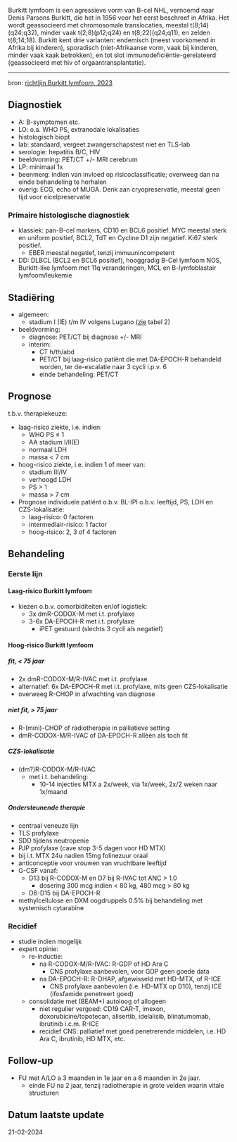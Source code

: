 Burkitt lymfoom is een agressieve vorm van B-cel NHL, vernoemd naar Denis Parsons Burkitt, die het in 1956 voor het eerst beschreef in Afrika. Het wordt geassocieerd met chromosomale translocaties, meestal t(8;14)(q24;q32), minder vaak t(2;8)(p12;q24) en t(8;22)(q24;q11), en zelden t(8;14;18). Burkitt kent drie varianten: endemisch (meest voorkomend in Afrika bij kinderen), sporadisch (niet-Afrikaanse vorm, vaak bij kinderen, minder vaak kaak betrokken), en tot slot immunodeficiëntie-gerelateerd (geassocieerd met hiv of orgaantransplantatie).
___
bron: [richtlijn Burkitt lymfoom, 2023](https://publicatie.hematologienederland.nl/richtlijnen/burkitt-lymfoom-richtlijn-2022/)
## Diagnostiek
- A: B-symptomen etc.
- LO: o.a. WHO PS, extranodale lokalisaties
- histologisch biopt
- lab: standaard, vergeet zwangerschapstest niet en TLS-lab
- serologie: hepatitis B/C, HIV
- beeldvorming: PET/CT +/- MRI cerebrum
- LP: minimaal 1x
- beenmerg: indien van invloed op risicoclassificatie; overweeg dan na einde behandeling te herhalen
- overig: ECG, echo of MUGA. Denk aan cryopreservatie, meestal geen tijd voor eicelpreservatie
### Primaire histologische diagnostiek
- klassiek: pan-B-cel markers, CD10 en BCL6 positief. MYC meestal sterk en uniform positief, BCL2, TdT en Cycline D1 zijn negatief. Ki67 sterk positief.
	- EBER meestal negatief, tenzij immuunincompetent
- DD: DLBCL (BCL2 en BCL6 positief), hooggradig B-Cel lymfoom NOS, Burkitt-like lymfoom met 11q veranderingen, MCL en B-lymfoblastair lymfoom/leukemie
## Stadiëring
- algemeen:
	- stadium I (IE) t/m IV volgens Lugano ([zie](https://hovon.nl/_asset/_public/TreatmentGuidelines/TreatmentGuidelines_Lymphoma/230220-Burkitt-richtlijn-CLEAN-DEF-2-inc-belangenverklaringen.pdf#page=11) tabel 2)
- beeldvorming:
	- diagnose: PET/CT bij diagnose +/- MRI
	- interim: 
		- CT h/th/abd
		- PET/CT bij laag-risico patiënt die met DA-EPOCH-R behandeld worden, ter de-escalatie naar 3 cycli i.p.v. 6
		- einde behandeling: PET/CT
## Prognose
t.b.v. therapiekeuze:
- laag-risico ziekte, i.e. indien:
	- WHO PS $\leq$ 1
	- AA stadium I/II(E)
	- normaal LDH
	- massa < 7 cm
- hoog-risico ziekte, i.e. indien 1 of meer van:
	- stadium III/IV 
	- verhoogd LDH
	- PS > 1
	- massa > 7 cm
- Prognose individuele patiënt o.b.v. BL-IPI o.b.v. leeftijd, PS, LDH en CZS-lokalisatie:
	- laag-risico: 0 factoren
	- intermediair-risico: 1 factor
	- hoog-risico: 2, 3 of 4 factoren
## Behandeling
### Eerste lijn
#### Laag-risico Burkitt lymfoom
- kiezen o.b.v. comorbiditeiten en/of logistiek:
	- 3x dmR-CODOX-M met i.t. profylaxe
	- 3-6x DA-EPOCH-R met i.t. profylaxe
		- iPET gestuurd (slechts 3 cycli als negatief)
#### Hoog-risico Burkitt lymfoom
##### fit, < 75 jaar
- 2x dmR-CODOX-M/R-IVAC met i.t. profylaxe
- alternatief: 6x DA-EPOCH-R met i.t. profylaxe, mits geen CZS-lokalisatie
- overweeg R-CHOP in afwachting van diagnose
##### niet fit, > 75 jaar
- R-(mini)-CHOP of radiotherapie in palliatieve setting
- dmR-CODOX-M/R-IVAC of DA-EPOCH-R alléén als toch fit
##### CZS-lokalisatie
- (dm?)R-CODOX-M/R-IVAC 
	- met i.t. behandeling:
		- 10-14 injecties MTX a 2x/week, via 1x/week, 2x/2 weken naar 1x/maand
##### Ondersteunende therapie
- centraal veneuze lijn
- TLS profylaxe
- SDD tijdens neutropenie
- PJP profylaxe (cave stop 3-5 dagen voor HD MTX)
- bij i.t. MTX 24u nadien 15mg folinezuur oraal
- anticonceptie voor vrouwen van vruchtbare leeftijd
- G-CSF vanaf:
	- D13 bij R-CODOX-M en D7 bij R-IVAC tot ANC > 1.0
		- dosering 300 mcg indien < 80 kg, 480 mcg > 80 kg
	- D6-D15 bij DA-EPOCH-R
- methylcellulose en DXM oogdruppels 0.5% bij behandeling met systemisch cytarabine
### Recidief
- studie indien mogelijk
- expert opinie:
	- re-inductie:
		- na R-CODOX-M/R-IVAC: R-GDP of HD Ara C
			- CNS profylaxe aanbevolen, voor GDP geen goede data 
		- na DA-EPOCH-R: R-DHAP, afgewisseld met HD-MTX, of R-ICE
			- CNS profylaxe aanbevolen (i.e. HD-MTX op D10), tenzij ICE (ifosfamide penetreert goed)
	- consolidatie met (BEAM+) autoloog of allogeen
		- niet regulier vergoed: CD19 CAR-T, imexon, doxorubicine/topotecan, alisertib, idelalisib, blinatumomab, ibrutinib i.c.m. R-ICE
		- recidief CNS: palliatief met goed penetrerende middelen, i.e. HD Ara C, ibrutinib, HD MTX, etc.
## Follow-up
- FU met A/LO a 3 maanden in 1e jaar en a 6 maanden in 2e jaar.
	- einde FU na 2 jaar, tenzij radiotherapie in grote velden waarin vitale structuren
## Datum laatste update
21-02-2024
